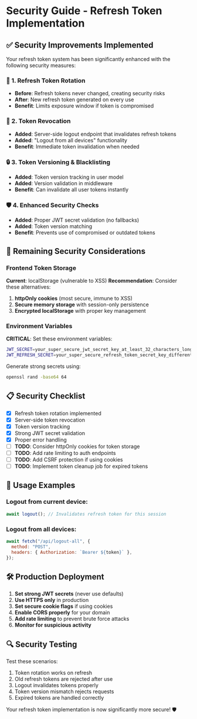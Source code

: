 # Security Guide - Refresh Token Implementation

## ✅ Security Improvements Implemented

Your refresh token system has been significantly enhanced with the following security measures:

### 🔄 1. Refresh Token Rotation

- **Before**: Refresh tokens never changed, creating security risks
- **After**: New refresh token generated on every use
- **Benefit**: Limits exposure window if token is compromised

### 🚫 2. Token Revocation

- **Added**: Server-side logout endpoint that invalidates refresh tokens
- **Added**: "Logout from all devices" functionality
- **Benefit**: Immediate token invalidation when needed

### 🔒 3. Token Versioning & Blacklisting

- **Added**: Token version tracking in user model
- **Added**: Version validation in middleware
- **Benefit**: Can invalidate all user tokens instantly

### 🛡️ 4. Enhanced Security Checks

- **Added**: Proper JWT secret validation (no fallbacks)
- **Added**: Token version matching
- **Benefit**: Prevents use of compromised or outdated tokens

## 🚨 Remaining Security Considerations

### Frontend Token Storage

**Current**: localStorage (vulnerable to XSS)
**Recommendation**: Consider these alternatives:

1. **httpOnly cookies** (most secure, immune to XSS)
2. **Secure memory storage** with session-only persistence
3. **Encrypted localStorage** with proper key management

### Environment Variables

**CRITICAL**: Set these environment variables:

```bash
JWT_SECRET=your_super_secure_jwt_secret_key_at_least_32_characters_long
JWT_REFRESH_SECRET=your_super_secure_refresh_token_secret_key_different_from_jwt_secret
```

Generate strong secrets using:

```bash
openssl rand -base64 64
```

## 📋 Security Checklist

- [x] Refresh token rotation implemented
- [x] Server-side token revocation
- [x] Token version tracking
- [x] Strong JWT secret validation
- [x] Proper error handling
- [ ] **TODO**: Consider httpOnly cookies for token storage
- [ ] **TODO**: Add rate limiting to auth endpoints
- [ ] **TODO**: Add CSRF protection if using cookies
- [ ] **TODO**: Implement token cleanup job for expired tokens

## 🔧 Usage Examples

### Logout from current device:

```javascript
await logout(); // Invalidates refresh token for this session
```

### Logout from all devices:

```javascript
await fetch("/api/logout-all", {
  method: "POST",
  headers: { Authorization: `Bearer ${token}` },
});
```

## 🛠️ Production Deployment

1. **Set strong JWT secrets** (never use defaults)
2. **Use HTTPS only** in production
3. **Set secure cookie flags** if using cookies
4. **Enable CORS properly** for your domain
5. **Add rate limiting** to prevent brute force attacks
6. **Monitor for suspicious activity**

## 🔍 Security Testing

Test these scenarios:

1. Token rotation works on refresh
2. Old refresh tokens are rejected after use
3. Logout invalidates tokens properly
4. Token version mismatch rejects requests
5. Expired tokens are handled correctly

Your refresh token implementation is now significantly more secure! 🛡️

